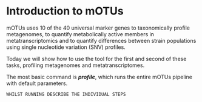 # Introduction to mOTUs

mOTUs uses 10 of the 40 universal marker genes to taxonomically profile metagenomes, to quantify metabolically active members in metatranscriptomics and to quantify differences between strain populations using single nucleotide variation (SNV) profiles.

Today we will show how to use the tool for the first and second of these tasks, profiling metagenomes and metatranscriptomes.

The most basic command is ***profile***, which runs the entire mOTUs pipeline with default parameters.

```profile -f FILE -r FILE -t THREADS # THIS WILL HAVE TO BE QUEUED?
WHILST RUNNING DESCRIBE THE INDIVIDUAL STEPS
```

